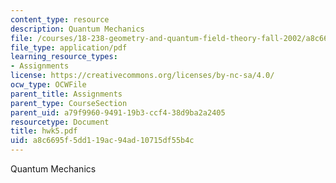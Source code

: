 ```yaml
---
content_type: resource
description: Quantum Mechanics
file: /courses/18-238-geometry-and-quantum-field-theory-fall-2002/a8c6695f5dd119ac94ad10715df55b4c_hwk5.pdf
file_type: application/pdf
learning_resource_types:
- Assignments
license: https://creativecommons.org/licenses/by-nc-sa/4.0/
ocw_type: OCWFile
parent_title: Assignments
parent_type: CourseSection
parent_uid: a79f9960-9491-19b3-ccf4-38d9ba2a2405
resourcetype: Document
title: hwk5.pdf
uid: a8c6695f-5dd1-19ac-94ad-10715df55b4c
---
```

Quantum Mechanics